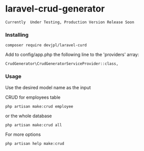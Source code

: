 # laravel-crud-generator
```
Currently  Under Testing, Production Version Release Soon 
```
### Installing
```
composer require devjpl/laravel-curd
```

Add to config/app.php the following line to the 'providers' array:
```
CrudGenerator\CrudGeneratorServiceProvider::class,
```


### Usage

Use the desired model name as the input 


CRUD for employees table
```
php artisan make:crud employee
```
or the whole database
```
php artisan make:crud all
```

For more options 
```
php artisan help make:crud
```